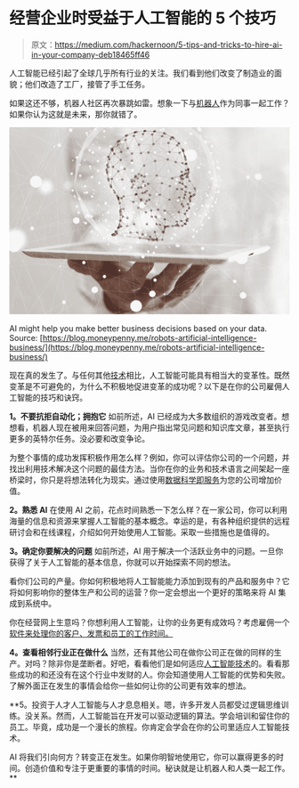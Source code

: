 # 经营企业时受益于人工智能的 5 个技巧

> 原文：<https://medium.com/hackernoon/5-tips-and-tricks-to-hire-ai-in-your-company-deb18465ff46>

人工智能已经引起了全球几乎所有行业的关注。我们看到他们改变了制造业的面貌；他们改造了工厂，接管了手工任务。

如果这还不够，机器人社区再次暴跳如雷。想象一下与[机器人](https://hackernoon.com/tagged/robotics)作为同事一起工作？如果你认为这就是未来，那你就错了。

![](img/def8fba1c100da942875d7b3cea4f654.png)

AI might help you make better business decisions based on your data. Source: [https://blog.moneypenny.me/robots-artificial-intelligence-business/](https://blog.moneypenny.me/robots-artificial-intelligence-business/)

现在真的发生了。与任何其他[技术](https://hackernoon.com/tagged/technology)相比，人工智能可能具有相当大的变革性。既然变革是不可避免的，为什么不积极地促进变革的成功呢？以下是在你的公司雇佣人工智能的技巧和诀窍。

**1。不要抗拒自动化；拥抱它**
如前所述，AI 已经成为大多数组织的游戏改变者。想想看，机器人现在被用来回答问题，为用户指出常见问题和知识库文章，甚至执行更多的英特尔任务。没必要和改变争论。

为整个事情的成功发挥积极作用怎么样？例如，你可以评估你公司的一个问题，并找出利用技术解决这个问题的最佳方法。当你在你的业务和技术语言之间架起一座桥梁时，你只是将想法转化为现实。通过使用[数据科学即服务](https://bitrefine.group/machine-learning/104-articles/ml-articles/261-data-science-as-a-service-dsaas)为您的公司增加价值。

**2。熟悉 AI**
在使用 AI 之前，花点时间熟悉一下怎么样？在一家公司，你可以利用海量的信息和资源来掌握人工智能的基本概念。幸运的是，有各种组织提供的远程研讨会和在线课程，介绍如何开始使用人工智能。采取一些措施也是值得的。

**3。确定你要解决的问题**
如前所述，AI 用于解决一个活跃业务中的问题。一旦你获得了关于人工智能的基本信息，你就可以开始探索不同的想法。

看你们公司的产量。你如何积极地将人工智能能力添加到现有的产品和服务中？它将如何影响你的整体生产和公司的运营？你一定会想出一个更好的策略来将 AI 集成到系统中。

你在经营网上生意吗？你想利用人工智能，让你的业务更有成效吗？考虑雇佣一个[软件来处理你的客户、发票和员工的工作时间。](https://moneypenny.me/en/features)

**4。查看相邻行业正在做什么**
当然，还有其他公司在做你公司正在做的同样的生产。对吗？除非你是垄断者。好吧，看看他们是如何适应[人工智能技术](https://www.forbes.com/sites/robertadams/2017/01/10/10-powerful-examples-of-artificial-intelligence-in-use-today/#399c6f55420d)的。看看那些成功的和还没有在这个行业中发财的人。你会知道使用人工智能的优势和失败。了解外面正在发生的事情会给你一些如何让你的公司更有效率的想法。

**5。投资于人才人工智能与人才息息相关。嗯，许多开发人员都受过逻辑思维训练。没关系。然而，人工智能旨在开发可以驱动逻辑的算法。学会培训和留住你的员工。毕竟，成功是一个漫长的旅程。你肯定会学会在你的公司里适应人工智能技术。

AI 将我们引向何方？转变正在发生。如果你明智地使用它，你可以赢得更多的时间。创造价值和专注于更重要的事情的时间。秘诀就是让机器人和人类一起工作。**